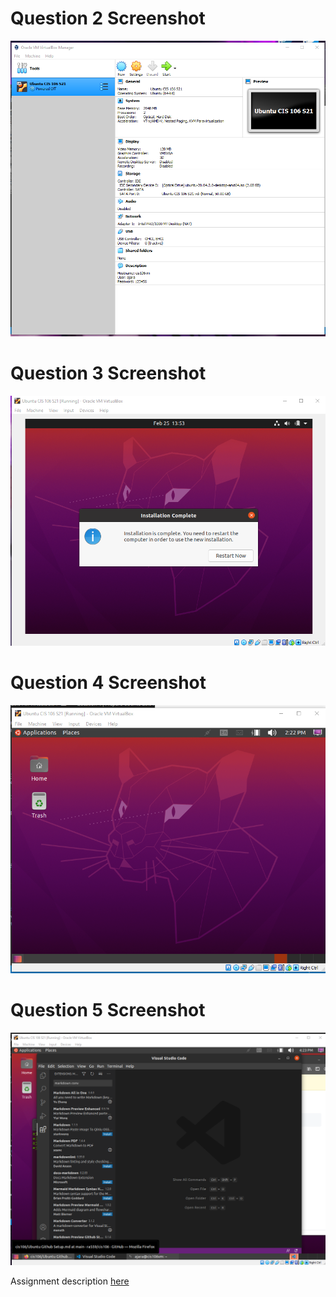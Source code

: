 # Question 2 Screenshot

![q2](../imgs/vmbox.png)

# Question 3 Screenshot

![q3](../imgs/insta.png)

# Question 4 Screenshot

![q4](../imgs/q4.png)

# Question 5 Screenshot

![q5](../imgs/q5.png)

Assignment description [here](https://raw.githubusercontent.com/ra559/cis106/main/labs/lab2.md)